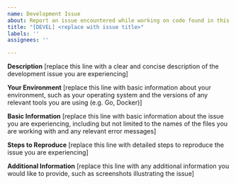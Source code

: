 ```yaml
---
name: Development Issue
about: Report an issue encountered while working on code found in this repository.
title: "[DEVEL] <replace with issue title>"
labels: ''
assignees: ''

---
```


**Description**
[replace this line with a clear and concise description of the development issue you are experiencing]

**Your Environment**
[replace this line with basic information about your environment, such as your operating system and the versions of any relevant tools you are using (e.g. Go, Docker)]

**Basic Information**
[replace this line with basic information about the issue you are experiencing, including but not limited to the names of the files you are working with and any relevant error messages]

**Steps to Reproduce**
[replace this line with detailed steps to reproduce the issue you are experiencing]

**Additional Information**
[replace this line with any additional information you would like to provide, such as screenshots illustrating the issue]
